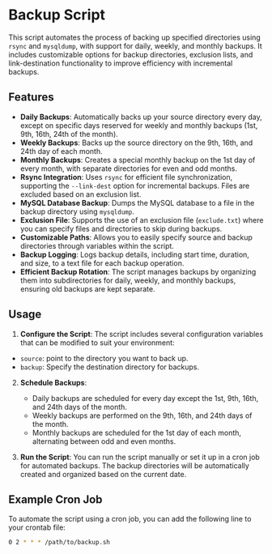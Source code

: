 # Backup Script

This script automates the process of backing up specified directories using `rsync` and `mysqldump`, with support for daily, weekly, and monthly backups. It includes customizable options for backup directories, exclusion lists, and link-destination functionality to improve efficiency with incremental backups.

## Features

- **Daily Backups**: Automatically backs up your source directory every day, except on specific days reserved for weekly and monthly backups (1st, 9th, 16th, 24th of the month).
- **Weekly Backups**: Backs up the source directory on the 9th, 16th, and 24th day of each month.
- **Monthly Backups**: Creates a special monthly backup on the 1st day of every month, with separate directories for even and odd months.
- **Rsync Integration**: Uses `rsync` for efficient file synchronization, supporting the `--link-dest` option for incremental backups. Files are excluded based on an exclusion list.
- **MySQL Database Backup**: Dumps the MySQL database to a file in the backup directory using `mysqldump`.
- **Exclusion File**: Supports the use of an exclusion file (`exclude.txt`) where you can specify files and directories to skip during backups.
- **Customizable Paths**: Allows you to easily specify source and backup directories through variables within the script.
- **Backup Logging**: Logs backup details, including start time, duration, and size, to a text file for each backup operation.
- **Efficient Backup Rotation**: The script manages backups by organizing them into subdirectories for daily, weekly, and monthly backups, ensuring old backups are kept separate.

## Usage

1. **Configure the Script**:
The script includes several configuration variables that can be modified to suit your environment:

- `source`: point to the directory you want to back up.
- `backup`: Specify the destination directory for backups.

2. **Schedule Backups**:
   - Daily backups are scheduled for every day except the 1st, 9th, 16th, and 24th days of the month.
   - Weekly backups are performed on the 9th, 16th, and 24th days of the month.
   - Monthly backups are scheduled for the 1st day of each month, alternating between odd and even months.

3. **Run the Script**:
   You can run the script manually or set it up in a cron job for automated backups. The backup directories will be automatically created and organized based on the current date.

## Example Cron Job

To automate the script using a cron job, you can add the following line to your crontab file:

```bash
0 2 * * * /path/to/backup.sh
```